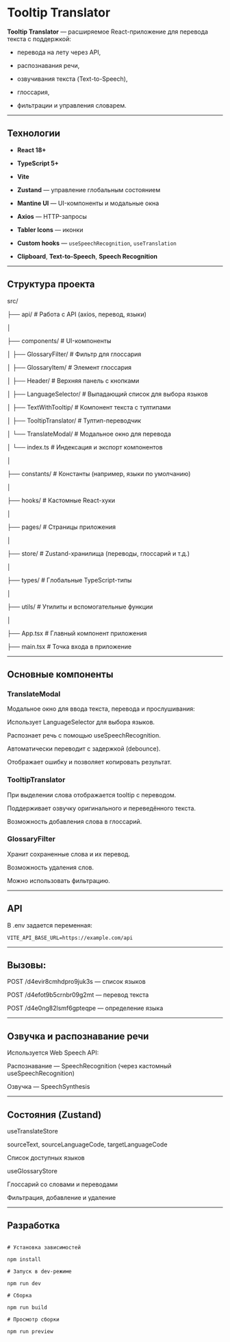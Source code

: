 # Tooltip Translator

**Tooltip Translator** — расширяемое React-приложение для перевода текста с поддержкой:

- перевода на лету через API,

- распознавания речи,

- озвучивания текста (Text-to-Speech),

- глоссария,

- фильтрации и управления словарем.

---

## Технологии

- **React 18+**

- **TypeScript 5+**

- **Vite**

- **Zustand** — управление глобальным состоянием

- **Mantine UI** — UI-компоненты и модальные окна

- **Axios** — HTTP-запросы

- **Tabler Icons** — иконки

- **Custom hooks** — `useSpeechRecognition`, `useTranslation`

- **Clipboard**, **Text-to-Speech**, **Speech Recognition**

---

## Структура проекта

src/

├── api/ # Работа с API (axios, перевод, языки)

│

├── components/ # UI-компоненты

│ ├── GlossaryFilter/ # Фильтр для глоссария

│ ├── GlossaryItem/ # Элемент глоссария

│ ├── Header/ # Верхняя панель с кнопками

│ ├── LanguageSelector/ # Выпадающий список для выбора языков

│ ├── TextWithTooltip/ # Компонент текста с тултипами

│ ├── TooltipTranslator/ # Тултип-переводчик

│ └── TranslateModal/ # Модальное окно для перевода

│ └── index.ts # Индексация и экспорт компонентов

│

├── constants/ # Константы (например, языки по умолчанию)

│

├── hooks/ # Кастомные React-хуки

│

├── pages/ # Страницы приложения

│

├── store/ # Zustand-хранилища (переводы, глоссарий и т.д.)

│

├── types/ # Глобальные TypeScript-типы

│

├── utils/ # Утилиты и вспомогательные функции

│

├── App.tsx # Главный компонент приложения

├── main.tsx # Точка входа в приложение

---

## Основные компоненты

### TranslateModal

Модальное окно для ввода текста, перевода и прослушивания:

Использует LanguageSelector для выбора языков.

Распознает речь с помощью useSpeechRecognition.

Автоматически переводит с задержкой (debounce).

Отображает ошибку и позволяет копировать результат.

### TooltipTranslator

При выделении слова отображается tooltip с переводом.

Поддерживает озвучку оригинального и переведённого текста.

Возможность добавления слова в глоссарий.

### GlossaryFilter

Хранит сохраненные слова и их перевод.

Возможность удаления слов.

Можно использовать фильтрацию.

---

## API

В .env задается переменная:

```VITE_API_BASE_URL=https://example.com/api```

---

## Вызовы:

POST /d4evir8cmhdpro9juk3s — список языков

POST /d4efot9b5crnbr09g2mt — перевод текста

POST /d4e0ng82lsmf6gpteqpe — определение языка

---

## Озвучка и распознавание речи

Используется Web Speech API:

Распознавание — SpeechRecognition (через кастомный useSpeechRecognition)

Озвучка — SpeechSynthesis

---

## Состояния (Zustand)

useTranslateStore

sourceText, sourceLanguageCode, targetLanguageCode

Список доступных языков

useGlossaryStore

Глоссарий со словами и переводами

Фильтрация, добавление и удаление

---

## Разработка

```

# Установка зависимостей

npm install

# Запуск в dev-режиме

npm run dev

# Сборка

npm run build

# Просмотр сборки

npm run preview

```